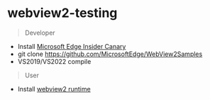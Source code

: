 # webview2-testing

> Developer
- Install [Microsoft Edge Insider Canary](https://www.microsoftedgeinsider.com/zh-cn/download)
- git clone https://github.com/MicrosoftEdge/WebView2Samples
- VS2019/VS2022 compile

> User
- Install [webview2 runtime](https://developer.microsoft.com/en-us/microsoft-edge/webview2/#download-section)
